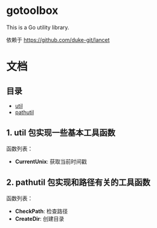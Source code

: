 # gotoolbox

This is a Go utility library.

依赖于 https://github.com/duke-git/lancet



# 文档

## <h2 id="index">目录</h2>

- [util](#util)
- [pathutil](#pathutil)





## <h2 id="util">1. util 包实现一些基本工具函数</h2>



函数列表：

- **CurrentUnix**: 获取当前时间戳



<h2 id="pathutil">2. pathutil 包实现和路径有关的工具函数</h2>

 

函数列表：

- **CheckPath**: 检查路径
- **CreateDir**: 创建目录
